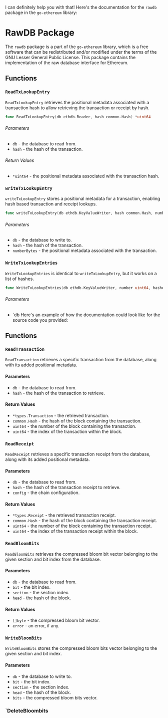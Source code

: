 I can definitely help you with that! Here's the documentation for the `rawdb` package in the `go-ethereum` library:

# RawDB Package

The `rawdb` package is a part of the `go-ethereum` library, which is a free software that can be redistributed and/or modified under the terms of the GNU Lesser General Public License. This package contains the implementation of the raw database interface for Ethereum.

## Functions

### `ReadTxLookupEntry`

`ReadTxLookupEntry` retrieves the positional metadata associated with a transaction hash to allow retrieving the transaction or receipt by hash.

```go
func ReadTxLookupEntry(db ethdb.Reader, hash common.Hash) *uint64
```

###### Parameters

- `db` - the database to read from.
- `hash` - the hash of the transaction.

###### Return Values

- `*uint64` - the positional metadata associated with the transaction hash.

### `writeTxLookupEntry`

`writeTxLookupEntry` stores a positional metadata for a transaction, enabling hash based transaction and receipt lookups.

```go
func writeTxLookupEntry(db ethdb.KeyValueWriter, hash common.Hash, numberBytes []byte)
```

###### Parameters

- `db` - the database to write to.
- `hash` - the hash of the transaction.
- `numberBytes` - the positional metadata associated with the transaction.

### `WriteTxLookupEntries`

`WriteTxLookupEntries` is identical to `writeTxLookupEntry`, but it works on a list of hashes.

```go
func WriteTxLookupEntries(db ethdb.KeyValueWriter, number uint64, hashes []common.Hash)
```

###### Parameters

- `db Here's an example of how the documentation could look like for the source code you provided:

## Functions

### `ReadTransaction`

`ReadTransaction` retrieves a specific transaction from the database, along with its added positional metadata.

#### Parameters

- `db` - the database to read from.
- `hash` - the hash of the transaction to retrieve.

#### Return Values

- `*types.Transaction` - the retrieved transaction.
- `common.Hash` - the hash of the block containing the transaction.
- `uint64` - the number of the block containing the transaction.
- `uint64` - the index of the transaction within the block.

### `ReadReceipt`

`ReadReceipt` retrieves a specific transaction receipt from the database, along with its added positional metadata.

#### Parameters

- `db` - the database to read from.
- `hash` - the hash of the transaction receipt to retrieve.
- `config` - the chain configuration.

#### Return Values

- `*types.Receipt` - the retrieved transaction receipt.
- `common.Hash` - the hash of the block containing the transaction receipt.
- `uint64` - the number of the block containing the transaction receipt.
- `uint64` - the index of the transaction receipt within the block.

### `ReadBloomBits`

`ReadBloomBits` retrieves the compressed bloom bit vector belonging to the given section and bit index from the database.

#### Parameters

- `db` - the database to read from.
- `bit` - the bit index.
- `section` - the section index.
- `head` - the hash of the block.

#### Return Values

- `[]byte` - the compressed bloom bit vector.
- `error` - an error, if any.

### `WriteBloomBits`

`WriteBloomBits` stores the compressed bloom bits vector belonging to the given section and bit index.

#### Parameters

- `db` - the database to write to.
- `bit` - the bit index.
- `section` - the section index.
- `head` - the hash of the block.
- `bits` - the compressed bloom bits vector.

### `DeleteBloombits